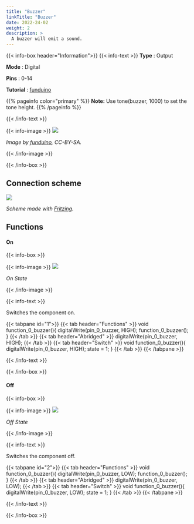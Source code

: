 ```yaml
---
title: "Buzzer"
linkTitle: "Buzzer"
date: 2022-24-02
weight: 2
description: >
  A buzzer will emit a sound. 
---
```


{{< info-box header="Information">}}
{{< info-text >}}
  **Type** : Output

  **Mode** : Digital

  **Pins** : 0-14

  **Tutorial** : [funduino](https://funduino.de/nr-3-licht-und-ton) 

{{% pageinfo color="primary" %}}
**Note:** Use tone(buzzer, 1000) to set the tone height. 
{{% /pageinfo %}}

  {{< /info-text >}}

  {{< info-image >}}
   ![](https://funduinoshop.com/media/image/b2/76/8b/Piezo.png)
   
   _Image by [funduino](https://funduinoshop.com/media/image/b2/76/8b/Piezo.png), CC-BY-SA._

  {{< /info-image >}}

{{< /info-box >}}

## Connection scheme
![](/docs/connectionplan/steckplan_buzzer.png)
   
   _Scheme made with [Fritzing](https://fritzing.org/)._

## Functions

#### On

{{< info-box >}}

  {{< info-image >}}
   ![](/docs/components/buzzer_on.png)
   
   _On State_

  {{< /info-image >}}

{{< info-text >}}

Switches the component on.
  
  {{< tabpane id="1">}}
  {{< tab header="Functions" >}}
void function_0_buzzer(){
digitalWrite(pin_0_buzzer, HIGH);
function_0_buzzer();
}
  {{< /tab >}}
  {{< tab header="Abridged" >}}
digitalWrite(pin_0_buzzer, HIGH);
  {{< /tab >}}
  {{< tab header="Switch" >}}
void function_0_buzzer(){
digitalWrite(pin_0_buzzer, HIGH);
state = 1;
}
  {{< /tab >}}
{{< /tabpane >}}

  {{< /info-text >}}

{{< /info-box >}}

#### Off

{{< info-box >}}

  {{< info-image >}}
   ![](/docs/components/buzzer_off.png)
   
   _Off State_

  {{< /info-image >}}

{{< info-text >}}

  Switches the component off.
  
  {{< tabpane id="2">}}
  {{< tab header="Functions" >}}
void function_0_buzzer(){
digitalWrite(pin_0_buzzer, LOW);
function_0_buzzer();
}
  {{< /tab >}}
  {{< tab header="Abridged" >}}
digitalWrite(pin_0_buzzer, LOW);
  {{< /tab >}}
  {{< tab header="Switch" >}}
void function_0_buzzer(){
digitalWrite(pin_0_buzzer, LOW);
state = 1;
}
  {{< /tab >}}
{{< /tabpane >}}

  {{< /info-text >}}

{{< /info-box >}}